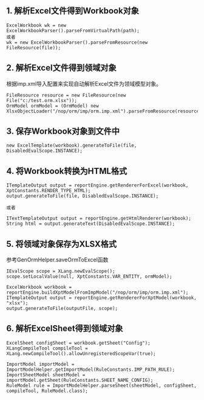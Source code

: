 ## 1. 解析Excel文件得到Workbook对象

````
ExcelWorkbook wk = new ExcelWorkbookParser().parseFromVirtualPath(path);
或者
wk = new ExcelWorkbookParser().parseFromResource(new FileResource(file));
````

## 2. 解析Excel文件得到领域对象
根据imp.xml导入配置来实现自动解析Excel文件为领域模型对象。

````
FileResource resource = new FileResource(new File("c:/test.orm.xlsx"));
OrmModel ormModel = (OrmModel) new XlsxObjectLoader("/nop/orm/imp/orm.imp.xml").parseFromResource(resource);
````

## 3. 保存Workbook对象到文件中

`````
new ExcelTemplate(workbook).generateToFile(file, DisabledEvalScope.INSTANCE);
`````

## 4. 将Workbook转换为HTML格式

````
ITemplateOutput output = reportEngine.getRendererForExcel(workbook, XptConstants.RENDER_TYPE_HTML);
output.generateToFile(file, DisabledEvalScope.INSTANCE);

或者

ITextTemplateOutput output = reportEngine.getHtmlRenderer(workbook);
String html = output.generateText(DisabledEvalScope.INSTANCE);
````

## 5. 将领域对象保存为XLSX格式

参考GenOrmHelper.saveOrmToExcel函数

````
IEvalScope scope = XLang.newEvalScope();
scope.setLocalValue(null, XptConstants.VAR_ENTITY, ormModel);

ExcelWorkbook workbook = reportEngine.buildXptModelFromImpModel("/nop/orm/imp/orm.imp.xml");
ITemplateOutput output = reportEngine.getRendererForXptModel(workbook, "xlsx");
output.generateToFile(outputFile, scope);
````

## 6. 解析ExcelSheet得到领域对象

````
ExcelSheet configSheet = workbook.getSheet("Config");
XLangCompileTool compileTool = XLang.newCompileTool().allowUnregisteredScopeVar(true);

ImportModel importModel = ImportModelHelper.getImportModel(RuleConstants.IMP_PATH_RULE);
ImportSheetModel sheetModel = importModel.getSheet(RuleConstants.SHEET_NAME_CONFIG);
RuleModel rule = ImportModelHelper.parseSheet(sheetModel, configSheet, compileTool, RuleModel.class);
````